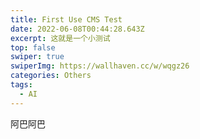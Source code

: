 ```yaml
---
title: First Use CMS Test
date: 2022-06-08T00:44:28.643Z
excerpt: 这就是一个小测试
top: false
swiper: true
swiperImg: https://wallhaven.cc/w/wqgz26
categories: Others
tags:
  - AI
---
```

阿巴阿巴